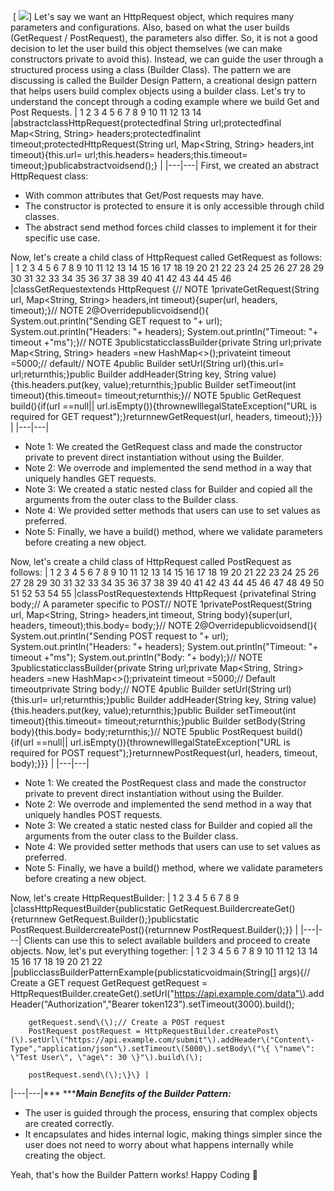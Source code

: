  [
![](/images/Screenshot%202025-02-13%20080533.png)]
Let's say we want an HttpRequest object, which requires many parameters and configurations. Also, based on what the user builds \(GetRequest / PostRequest\), the parameters also differ. So, it is not a good decision to let the user build this object themselves \(we can make constructors private to avoid this\). Instead, we can guide the user through a structured process using a class \(Builder Class\). The pattern we are discussing is called the Builder Design Pattern, a creational design pattern that helps users build complex objects using a builder class.
Let's try to understand the concept through a coding example where we build Get and Post Requests.
|  1
 2
 3
 4
 5
 6
 7
 8
 9
10
11
12
13
14 |abstractclassHttpRequest\{protectedfinal String url;protectedfinal Map<String, String> headers;protectedfinalint timeout;protectedHttpRequest\(String url, Map<String, String> headers,int timeout\)\{this.url= url;this.headers= headers;this.timeout= timeout;\}publicabstractvoidsend\(\);\} |
|---|---|
First, we created an abstract HttpRequest class:
* With common attributes that Get/Post requests may have.
* The constructor is protected to ensure it is only accessible through child classes.
* The abstract send method forces child classes to implement it for their specific use case.

Now, let's create a child class of HttpRequest called GetRequest as follows:
|  1
 2
 3
 4
 5
 6
 7
 8
 9
10
11
12
13
14
15
16
17
18
19
20
21
22
23
24
25
26
27
28
29
30
31
32
33
34
35
36
37
38
39
40
41
42
43
44
45
46 |classGetRequestextends HttpRequest \{// NOTE 1privateGetRequest\(String url, Map<String, String> headers,int timeout\)\{super\(url, headers, timeout\);\}// NOTE 2@Overridepublicvoidsend\(\)\{
        System.out.println\("Sending GET request to "\+ url\);
        System.out.println\("Headers: "\+ headers\);
        System.out.println\("Timeout: "\+ timeout \+"ms"\);\}// NOTE 3publicstaticclassBuilder\{private String url;private Map<String, String> headers =new HashMap<>\(\);privateint timeout =5000;// default// NOTE 4public Builder setUrl\(String url\)\{this.url= url;returnthis;\}public Builder addHeader\(String key, String value\)\{this.headers.put\(key, value\);returnthis;\}public Builder setTimeout\(int timeout\)\{this.timeout= timeout;returnthis;\}// NOTE 5public GetRequest build\(\)\{if\(url ==null|| url.isEmpty\(\)\)\{thrownewIllegalStateException\("URL is required for GET request"\);\}returnnewGetRequest\(url, headers, timeout\);\}\}\} |
|---|---|
* Note 1: We created the GetRequest class and made the constructor private to prevent direct instantiation without using the Builder.
* Note 2: We overrode and implemented the send method in a way that uniquely handles GET requests.
* Note 3: We created a static nested class for Builder and copied all the arguments from the outer class to the Builder class.
* Note 4: We provided setter methods that users can use to set values as preferred.
* Note 5: Finally, we have a build\(\) method, where we validate parameters before creating a new object.

Now, let's create a child class of HttpRequest called PostRequest as follows:
|  1
 2
 3
 4
 5
 6
 7
 8
 9
10
11
12
13
14
15
16
17
18
19
20
21
22
23
24
25
26
27
28
29
30
31
32
33
34
35
36
37
38
39
40
41
42
43
44
45
46
47
48
49
50
51
52
53
54
55 |classPostRequestextends HttpRequest \{privatefinal String body;// A parameter specific to POST// NOTE 1privatePostRequest\(String url, Map<String, String> headers,int timeout, String body\)\{super\(url, headers, timeout\);this.body= body;\}// NOTE 2@Overridepublicvoidsend\(\)\{
        System.out.println\("Sending POST request to "\+ url\);
        System.out.println\("Headers: "\+ headers\);
        System.out.println\("Timeout: "\+ timeout \+"ms"\);
        System.out.println\("Body: "\+ body\);\}// NOTE 3publicstaticclassBuilder\{private String url;private Map<String, String> headers =new HashMap<>\(\);privateint timeout =5000;// Default timeoutprivate String body;// NOTE 4public Builder setUrl\(String url\)\{this.url= url;returnthis;\}public Builder addHeader\(String key, String value\)\{this.headers.put\(key, value\);returnthis;\}public Builder setTimeout\(int timeout\)\{this.timeout= timeout;returnthis;\}public Builder setBody\(String body\)\{this.body= body;returnthis;\}// NOTE 5public PostRequest build\(\)\{if\(url ==null|| url.isEmpty\(\)\)\{thrownewIllegalStateException\("URL is required for POST request"\);\}returnnewPostRequest\(url, headers, timeout, body\);\}\}\} |
|---|---|
* Note 1: We created the PostRequest class and made the constructor private to prevent direct instantiation without using the Builder.
* Note 2: We overrode and implemented the send method in a way that uniquely handles POST requests.
* Note 3: We created a static nested class for Builder and copied all the arguments from the outer class to the Builder class.
* Note 4: We provided setter methods that users can use to set values as preferred.
* Note 5: Finally, we have a build\(\) method, where we validate parameters before creating a new object.

Now, let's create HttpRequestBuilder:
| 1
2
3
4
5
6
7
8
9 |classHttpRequestBuilder\{publicstatic GetRequest.BuildercreateGet\(\)\{returnnew GetRequest.Builder\(\);\}publicstatic PostRequest.BuildercreatePost\(\)\{returnnew PostRequest.Builder\(\);\}\} |
|---|---|
Clients can use this to select available builders and proceed to create objects.
Now, let's put everything together:
|  1
 2
 3
 4
 5
 6
 7
 8
 9
10
11
12
13
14
15
16
17
18
19
20
21
22 |publicclassBuilderPatternExample\{publicstaticvoidmain\(String\[\] args\)\{// Create a GET request
        GetRequest getRequest = HttpRequestBuilder.createGet\(\).setUrl\("https://api.example.com/data"\).addHeader\("Authorization","Bearer token123"\).setTimeout\(3000\).build\(\);

        getRequest.send\(\);// Create a POST request
        PostRequest postRequest = HttpRequestBuilder.createPost\(\).setUrl\("https://api.example.com/submit"\).addHeader\("Content\-Type","application/json"\).setTimeout\(5000\).setBody\("\{ \"name\": \"Test User\", \"age\": 30 \}"\).build\(\);

        postRequest.send\(\);\}\} |
|---|---|***
******Main Benefits of the Builder Pattern:***
* The user is guided through the process, ensuring that complex objects are created correctly.
* It encapsulates and hides internal logic, making things simpler since the user does not need to worry about what happens internally while creating the object.

Yeah, that's how the Builder Pattern works\!
Happy Coding 🙌
